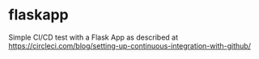# flaskapp
Simple CI/CD test with a Flask App as described at https://circleci.com/blog/setting-up-continuous-integration-with-github/
